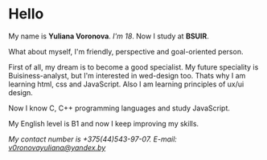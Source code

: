 # Hello #

My name is **Yuliana Voronova**. *I'm 18*. Now I study at **BSUIR**.


 

What about myself, I'm friendly, perspective and goal-oriented person.



First of all, my dream is to become a good specialist. My future speciality is Buisiness-analyst, but I'm interested in wed-design too.
Thats why I am learning html, css and JavaScript. Also I am learning principles of ux/ui design.

Now I know C, C++ programming languages and study JavaScript.

My English level is B1 and now I keep improving my skills.


*My contact number is +375(44)543-97-07.*
*E-mail: v0ronovayuliana@yandex.by*


